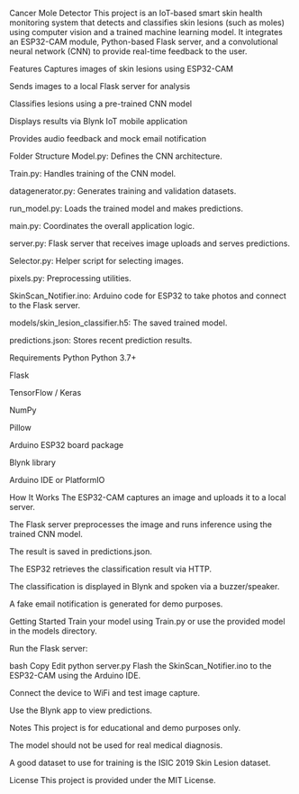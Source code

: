Cancer Mole Detector
This project is an IoT-based smart skin health monitoring system that detects and classifies skin lesions (such as moles) using computer vision and a trained machine learning model. It integrates an ESP32-CAM module, Python-based Flask server, and a convolutional neural network (CNN) to provide real-time feedback to the user.

Features
Captures images of skin lesions using ESP32-CAM

Sends images to a local Flask server for analysis

Classifies lesions using a pre-trained CNN model

Displays results via Blynk IoT mobile application

Provides audio feedback and mock email notification

Folder Structure
Model.py: Defines the CNN architecture.

Train.py: Handles training of the CNN model.

datagenerator.py: Generates training and validation datasets.

run_model.py: Loads the trained model and makes predictions.

main.py: Coordinates the overall application logic.

server.py: Flask server that receives image uploads and serves predictions.

Selector.py: Helper script for selecting images.

pixels.py: Preprocessing utilities.

SkinScan_Notifier.ino: Arduino code for ESP32 to take photos and connect to the Flask server.

models/skin_lesion_classifier.h5: The saved trained model.

predictions.json: Stores recent prediction results.

Requirements
Python
Python 3.7+

Flask

TensorFlow / Keras

NumPy

Pillow


Arduino
ESP32 board package

Blynk library

Arduino IDE or PlatformIO

How It Works
The ESP32-CAM captures an image and uploads it to a local server.

The Flask server preprocesses the image and runs inference using the trained CNN model.

The result is saved in predictions.json.

The ESP32 retrieves the classification result via HTTP.

The classification is displayed in Blynk and spoken via a buzzer/speaker.

A fake email notification is generated for demo purposes.

Getting Started
Train your model using Train.py or use the provided model in the models directory.

Run the Flask server:

bash
Copy
Edit
python server.py
Flash the SkinScan_Notifier.ino to the ESP32-CAM using the Arduino IDE.

Connect the device to WiFi and test image capture.

Use the Blynk app to view predictions.

Notes
This project is for educational and demo purposes only.

The model should not be used for real medical diagnosis.

A good dataset to use for training is the ISIC 2019 Skin Lesion dataset.

License
This project is provided under the MIT License.
